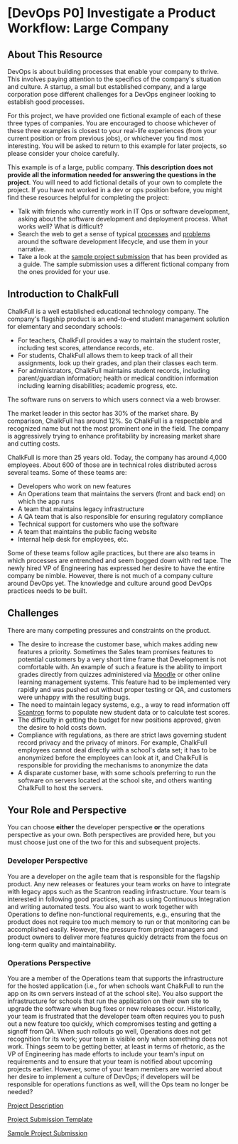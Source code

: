 # [DevOps P0] Investigate a Product Workflow: Large Company

## About This Resource

DevOps is about building processes that enable your company to thrive. This involves paying attention to the specifics of the company's situation and culture. A startup, a small but established company, and a large corporation pose different challenges for a DevOps engineer looking to establish good processes.

For this project, we have provided one fictional example of each of these three types of companies. You are encouraged to choose whichever of these three examples is closest to your real-life experiences (from your current position or from previous jobs), or whichever you find most interesting. You will be asked to return to this example for later projects, so please consider your choice carefully. 

This example is of a large, public company. **This description does not provide all the information needed for answering the questions in the project**. You will need to add fictional details of your own to complete the project. If you have not worked in a dev or ops position before, you might find these resources helpful for completing the project: 

* Talk with friends who currently work in IT Ops or software development, asking about the software development and deployment process. What works well? What is difficult? 
* Search the web to get a sense of typical [processes](https://www.google.com/#hl=en&q=IT%20development%20typical%20processes) and [problems](https://www.google.com/#hl=en&q=IT+development+typical+processes+problems) around the software development lifecycle, and use them in your narrative.
* Take a look at the [sample project submission](P0_Sample_Submission.md) that has been provided as a guide. The sample submission uses a different fictional company from the ones provided for your use. 

## Introduction to ChalkFull

ChalkFull is a well established educational technology company. The company's flagship product is an end-to-end student management solution for elementary and secondary schools:

* For teachers, ChalkFull provides a way to maintain the student roster, including test scores, attendance records, etc. 
* For students, ChalkFull allows them to keep track of all their assignments, look up their grades, and plan their classes each term. 
* For administrators, ChalkFull maintains student records, including parent/guardian information; health or medical condition information including learning disabilities; academic progress, etc. 

The software runs on servers to which users connect via a web browser. 

The market leader in this sector has 30% of the market share. By comparison, ChalkFull has around 12%. So ChalkFull is a respectable and recognized name but not the most prominent one in the field. The company is aggressively trying to enhance profitability by increasing market share and cutting costs.

ChalkFull is more than 25 years old. Today, the company has around 4,000 employees. About 600 of those are in technical roles distributed across several teams. Some of these teams are:

* Developers who work on new features
* An Operations team that maintains the servers (front and back end) on which the app runs
* A team that maintains legacy infrastructure
* A QA team that is also responsible for ensuring regulatory compliance
* Technical support for customers who use the software
* A team that maintains the public facing website
* Internal help desk for employees, etc.

Some of these teams follow agile practices, but there are also teams in which processes are entrenched and seem bogged down with red tape. The newly hired VP of Engineering has expressed her desire to have the entire company be nimble. However, there is not much of a company culture around DevOps yet. The knowledge and culture around good DevOps practices needs to be built. 

## Challenges

There are many competing pressures and constraints on the product.

* The desire to increase the customer base, which makes adding new features a priority. Sometimes the Sales team promises features to potential customers by a very short time frame that Development is not comfortable with. An example of such a feature is the ability to import grades directly from quizzes administered via [Moodle](https://moodle.org/) or other online learning management systems. This feature had to be implemented very rapidly and was pushed out without proper testing or QA, and customers were unhappy with the resulting bugs.
* The need to maintain legacy systems, e.g., a way to read information off [Scantron](http://www.scantron.com/) forms to populate new student data or to calculate test scores.
* The difficulty in getting the budget for new positions approved, given the desire to hold costs down.
* Compliance with regulations, as there are strict laws governing student record privacy and the privacy of minors. For example, ChalkFull employees cannot deal directly with a school's data set; it has to be anonymized before the employees can look at it, and ChalkFull is responsible for providing the mechanisms to anonymize the data
* A disparate customer base, with some schools preferring to run the software on servers located at the school site, and others wanting ChalkFull to host the servers. 

## Your Role and Perspective

You can choose **either** the developer perspective **or** the operations perspective as your own. Both perspectives are provided here, but you must choose just one of the two for this and subsequent projects. 

### Developer Perspective

You are a developer on the agile team that is responsible for the flagship product. Any new releases or features your team works on have to integrate with legacy apps such as the Scantron reading infrastructure. Your team is interested in following good practices, such as using Continuous Integration and writing automated tests. You also want to work together with Operations to define non-functional requirements, e.g., ensuring that the product does not require too much memory to run or that monitoring can be accomplished easily. However, the pressure from project managers and product owners to deliver more features quickly detracts from the focus on long-term quality and maintainability.

### Operations Perspective

You are a member of the Operations team that supports the infrastructure for the hosted application (i.e., for when schools want ChalkFull to run the app on its own servers instead of at the school site). You also support the infrastructure for schools that run the application on their own site to upgrade the software when bug fixes or new releases occur. Historically, your team is frustrated that the developer team often requires you to push out a new feature too quickly, which compromises testing and getting a signoff from QA. When such rollouts go well, Operations does not get recognition for its work; your team is visible only when something does not work. Things seem to be getting better, at least in terms of rhetoric, as the VP of Engineering has made efforts to include your team's input on requirements and to ensure that your team is notified about upcoming projects earlier. However, some of your team members are worried about her desire to implement a culture of DevOps; if developers will be responsible for operations functions as well, will the Ops team no longer be needed? 


[Project Description](P0_Project_Description.md)

[Project Submission Template](P0_Template.md)

[Sample Project Submission](P0_Sample_Submission.md)
